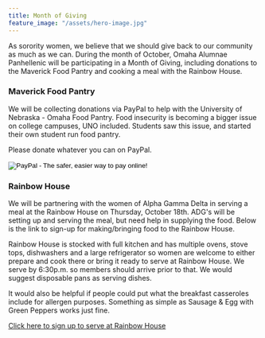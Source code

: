 ```yaml
---
title: Month of Giving
feature_image: "/assets/hero-image.jpg"
---
```


As sorority women, we believe that we should give back to our community as much as we can. During the month of October, Omaha Alumnae Panhellenic will be participating in a Month of Giving, including donations to the Maverick Food Pantry and cooking a meal with the Rainbow House.


### Maverick Food Pantry

We will be collecting donations via PayPal to help with the University of Nebraska - Omaha Food Pantry. Food insecurity is becoming a bigger issue on college campuses, UNO included. Students saw this issue, and started their own student run food pantry.

Please donate whatever you can on PayPal.

<form action="https://www.paypal.com/cgi-bin/webscr" method="post" target="_top">
<input type="hidden" name="cmd" value="_s-xclick">
<input type="hidden" name="hosted_button_id" value="VAYBKSNHKHTZW">
<input type="image" src="https://www.paypalobjects.com/en_US/i/btn/btn_donateCC_LG.gif" border="0" name="submit" alt="PayPal - The safer, easier way to pay online!">
<img alt="" border="0" src="https://www.paypalobjects.com/en_US/i/scr/pixel.gif" width="1" height="1">
</form>


### Rainbow House

We will be partnering with the women of Alpha Gamma Delta in serving a meal at the Rainbow House on Thursday, October 18th. ADG's will be setting up and serving the meal, but need help in supplying the food. Below is the link to sign-up for making/bringing food to the Rainbow House. 

Rainbow House is stocked with full kitchen and has multiple ovens, stove tops, dishwashers and a large refrigerator so women are welcome to either prepare and cook there or bring it ready to serve at Rainbow House. We serve by 6:30p.m. so members should arrive prior to that. We would suggest disposable pans as serving dishes.  

It would also be helpful if people could put what the breakfast casseroles include for allergen purposes. Something as simple as Sausage & Egg with Green Peppers works just fine. 

[Click here to sign up to serve at Rainbow House](https://www.signupgenius.com/go/409084baaa62e5-rainbow)